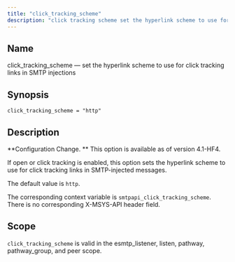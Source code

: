 ```yaml
---
title: "click_tracking_scheme"
description: "click tracking scheme set the hyperlink scheme to use for click tracking links in SMTP injections click tracking scheme http Configuration Change This option is available as of version 4 1 HF 4 If open or click tracking is enabled this option sets the hyperlink scheme to use for click..."
---
```


<a name="config.click_tracking_scheme"></a> 
## Name

click_tracking_scheme — set the hyperlink scheme to use for click tracking links in SMTP injections

## Synopsis

`click_tracking_scheme = "http"`

<a name="idp23800144"></a> 
## Description

**Configuration Change. ** This option is available as of version 4.1-HF4.

If open or click tracking is enabled, this option sets the hyperlink scheme to use for click tracking links in SMTP-injected messages.

The default value is `http`.

The corresponding context variable is `smtpapi_click_tracking_scheme`. There is no corresponding X-MSYS-API header field.

<a name="idp23805648"></a> 
## Scope

`click_tracking_scheme` is valid in the esmtp_listener, listen, pathway, pathway_group, and peer scope.